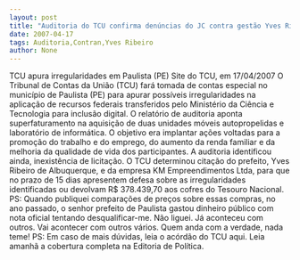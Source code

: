 ```yaml
---
layout: post
title: "Auditoria do TCU confirma denúncias do JC contra gestão Yves Ribeiro"
date: 2007-04-17
tags: Auditoria,Contran,Yves Ribeiro
author: None
---
```

TCU apura irregularidades em Paulista (PE) Site do TCU, em 17/04/2007
O Tribunal de Contas da União (TCU) fará tomada de contas especial no município de Paulista (PE) para apurar possíveis irregularidades na aplicação de recursos federais transferidos pelo Ministério da Ciência e Tecnologia para inclusão digital.
O relatório de auditoria aponta superfaturamento na aquisição de duas unidades móveis autopropelidas e laboratório de informática. O objetivo era implantar ações voltadas para a promoção do trabalho e do emprego, do aumento da renda familiar e da melhoria da qualidade de vida dos participantes. A auditoria identificou ainda, inexistência de licitação.
O TCU determinou citação do prefeito, Yves Ribeiro de Albuquerque, e da empresa KM Empreendimentos Ltda, para que no prazo de 15 dias apresentem defesa sobre as irregularidades identificadas ou devolvam R$ 378.439,70 aos cofres do Tesouro Nacional. 
PS: Quando publiquei comparações de preços sobre essas compras, no ano passado, o senhor prefeito de Paulista gastou dinheiro público com nota oficial tentando desqualificar-me. Não liguei. Já aconteceu com outros. Vai acontecer com outros vários. Quem anda com a verdade, nada teme!
PS: Em caso de mais dúvidas, leia o acórdão do TCU aqui. Leia amanhã a cobertura completa na Editoria de Política. 